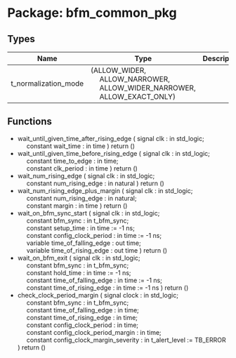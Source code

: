 # Package: bfm_common_pkg

## Types

| Name                 | Type                                                                                                                                                                               | Description |
| -------------------- | ---------------------------------------------------------------------------------------------------------------------------------------------------------------------------------- | ----------- |
| t_normalization_mode | (ALLOW_WIDER,<br><span style="padding-left:20px"> ALLOW_NARROWER,<br><span style="padding-left:20px"> ALLOW_WIDER_NARROWER,<br><span style="padding-left:20px"> ALLOW_EXACT_ONLY)  |             |
## Functions
- wait_until_given_time_after_rising_edge <font id="function_arguments">( signal clk         : in std_logic;<br><span style="padding-left:20px"> constant wait_time : in time ) </font> <font id="function_return">return ()</font>
- wait_until_given_time_before_rising_edge <font id="function_arguments">( signal clk            : in std_logic;<br><span style="padding-left:20px"> constant time_to_edge : in time;<br><span style="padding-left:20px"> constant clk_period   : in time ) </font> <font id="function_return">return ()</font>
- wait_num_rising_edge <font id="function_arguments">( signal clk               : in std_logic;<br><span style="padding-left:20px"> constant num_rising_edge : in natural ) </font> <font id="function_return">return ()</font>
- wait_num_rising_edge_plus_margin <font id="function_arguments">( signal clk               : in std_logic;<br><span style="padding-left:20px"> constant num_rising_edge : in natural;<br><span style="padding-left:20px"> constant margin          : in time ) </font> <font id="function_return">return ()</font>
- wait_on_bfm_sync_start <font id="function_arguments">( signal clk                      : in std_logic;<br><span style="padding-left:20px"> constant bfm_sync               : in t_bfm_sync;<br><span style="padding-left:20px"> constant setup_time             : in time  := -1 ns;<br><span style="padding-left:20px"> constant config_clock_period    : in time  := -1 ns;<br><span style="padding-left:20px"> variable time_of_falling_edge   : out time;<br><span style="padding-left:20px"> variable time_of_rising_edge    : out time ) </font> <font id="function_return">return ()</font>
- wait_on_bfm_exit <font id="function_arguments">( signal clk                      : in std_logic;<br><span style="padding-left:20px"> constant bfm_sync               : in t_bfm_sync;<br><span style="padding-left:20px"> constant hold_time              : in time := -1 ns;<br><span style="padding-left:20px"> constant time_of_falling_edge   : in time := -1 ns;<br><span style="padding-left:20px"> constant time_of_rising_edge    : in time := -1 ns ) </font> <font id="function_return">return ()</font>
- check_clock_period_margin <font id="function_arguments">( signal   clock                          : in std_logic;<br><span style="padding-left:20px"> constant bfm_sync                       : in t_bfm_sync;<br><span style="padding-left:20px"> constant time_of_falling_edge           : in time;<br><span style="padding-left:20px"> constant time_of_rising_edge            : in time;<br><span style="padding-left:20px"> constant config_clock_period            : in time;<br><span style="padding-left:20px"> constant config_clock_period_margin     : in time;<br><span style="padding-left:20px"> constant config_clock_margin_severity   : in t_alert_level := TB_ERROR ) </font> <font id="function_return">return ()</font>
